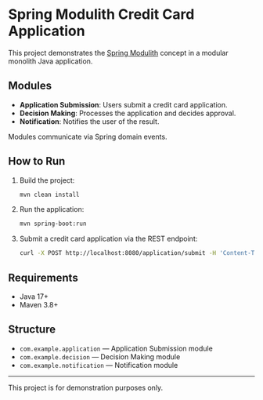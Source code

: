 # Spring Modulith Credit Card Application

This project demonstrates the [Spring Modulith](https://moduliths.org/) concept in a modular monolith Java application.

## Modules

- **Application Submission**: Users submit a credit card application.
- **Decision Making**: Processes the application and decides approval.
- **Notification**: Notifies the user of the result.

Modules communicate via Spring domain events.

## How to Run

1. Build the project:
   ```sh
   mvn clean install
   ```
2. Run the application:
   ```sh
   mvn spring-boot:run
   ```
3. Submit a credit card application via the REST endpoint:
   ```sh
   curl -X POST http://localhost:8080/application/submit -H 'Content-Type: application/json' -d '{"name":"John Doe","income":50000}'
   ```

## Requirements
- Java 17+
- Maven 3.8+

## Structure
- `com.example.application` — Application Submission module
- `com.example.decision` — Decision Making module
- `com.example.notification` — Notification module

---

This project is for demonstration purposes only.
